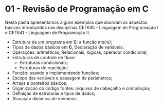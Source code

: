 # 01 - Revisão de Programação em C

Nesta pasta apresentamos alguns exemplos que abordam os aspectos básicos introduzidos nas disciplinas CET635 - Linguagem de Programação I e CET641 - Linguagem de Programação II.

* Estrutura de um programa em __C__: a função _main()_;
* Tipos de dados básicos em __C__, Declaração de variáveis;
* Operações: aritméticas, Relacionais, lógicas, operador condicional;
* Estruturas de controle de fluxo:
    * Estruturas condicionais;
    * Estruturas de repetição;
* Função: usando e implementando funções;
* Escopo das variáveis e passagem de parâmetros;
* Arrays e ponteiros básicos;
* Organização do código fontes: arquivos de cabeçalho e compilação;
* Definição de estruturas e tipos de dados;
* Alocação dinâmica de memória; 

